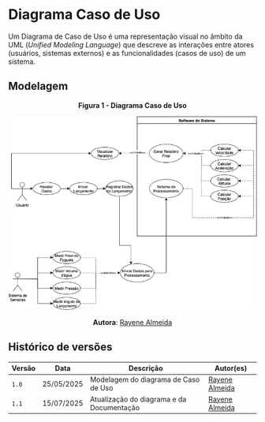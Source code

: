 # Diagrama Caso de Uso
Um Diagrama de Caso de Uso é uma representação visual no âmbito da UML (*Unified Modeling Language*) que descreve as interações entre atores (usuários, sistemas externos) e as funcionalidades (casos de uso) de um sistema.

## Modelagem

<p align="center">
  <strong>Figura 1 - Diagrama Caso de Uso</strong>
</p>

<p align="center">
  <img src="/docs/imgs/Diagrama_Caso_de_Uso.png" alt="Diagrama de Caso de Uso" width="600">
</p>

<p align="center">
  <strong>Autora</strong>: <a href="https://github.com/rayenealmeida">Rayene Almeida</a>
</p>

## Histórico de versões

| Versão | Data | Descrição | Autor(es) | 
| -- | -- | -- | -- |
|`1.0`| 25/05/2025| Modelagem do diagrama de Caso de Uso | [Rayene Almeida](https://github.com/rayenealmeida) |
|`1.1`| 15/07/2025| Atualização do diagrama e da Documentação | [Rayene Almeida](https://github.com/rayenealmeida) |
